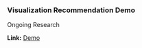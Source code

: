 ### Visualization Recommendation Demo

Ongoing Research

**Link:** [Demo](https://aishwaryamsk.github.io/vis_recommender_demo/)
